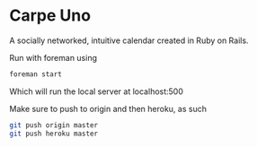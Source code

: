 # Carpe Uno

A socially networked, intuitive calendar created in Ruby on Rails.

Run with foreman using

```sh
foreman start
```

Which will run the local server at localhost:500

Make sure to push to origin and then heroku, as such

```sh
git push origin master
git push heroku master
```